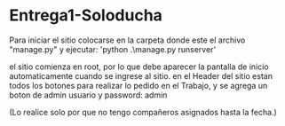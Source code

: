 # Entrega1-Soloducha
Para iniciar el sitio
colocarse en la carpeta donde este el archivo "manage.py" y ejecutar: 'python .\manage.py runserver'

el sitio comienza en root, por lo que debe aparecer la pantalla de inicio automaticamente cuando se ingrese al sitio.
en el Header del sitio estan todos los botones para realizar lo pedido en el Trabajo, y se agrega un boton de admin
usuario y password: admin

(Lo realice solo por que no tengo compañeros asignados hasta la fecha.)
